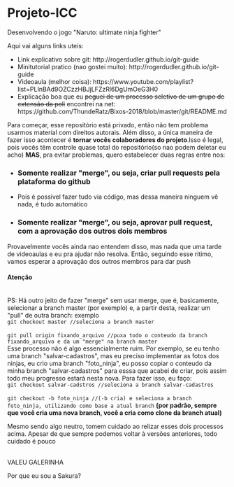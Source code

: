 # Projeto-ICC
Desenvolvendo o jogo "Naruto: ultimate ninja fighter"

Aqui vai alguns links uteis:
<ul>
  <li>Link explicativo sobre git: http://rogerdudler.github.io/git-guide</li>
  <li>Minitutorial pratico (nao gostei muito): http://rogerdudler.github.io/git-guide</li>
  <li>Videoaula (melhor coisa): https://www.youtube.com/playlist?list=PLInBAd9OZCzzHBJjLFZzRl6DgUmOeG3H0</li>
  <li>Explicação boa que eu <strike>peguei de um processo seletivo de um grupo de extensão da poli</strike> encontrei na net: https://github.com/ThundeRatz/Bixos-2018/blob/master/git/README.md
</ul>

Para começar, esse repositório está privado, então não tem problema usarmos material com direitos autorais. Além disso, a única maneira de fazer isso acontecer é <b>tornar vocês colaboradores do projeto</b>.Isso é legal, pois vocês têm controle quase total do repositório(so nao podem deletar eu acho) <b>MAS</b>, pra evitar problemas, quero estabelecer duas regras entre nos:
<ul>
  <li><h3>Somente realizar "merge", ou seja, <b>criar pull requests</b> pela plataforma do github</h3><li>Pois é possivel fazer tudo via código, mas dessa maneira ninguem vê nada, é tudo automático</li></li>
  <li><h3>Somente realizar "merge", ou seja, <b>aprovar pull request</b>, com a aprovação dos outros dois membros</h3></li>
</ul>

Provavelmente vocês ainda nao entendem disso, mas nada que uma tarde de videoaulas e eu pra ajudar não resolva. Então, seguindo esse ritimo, vamos esperar a aprovação dos outros membros para dar push

<h4> Atenção </h4><br>
PS: Há outro jeito de fazer "merge" sem usar merge, que é, basicamente, selecionar a branch master (por exemplo) e, a partir desta, realizar um "pull" de outra branch: exemplo
  <br><code>git checkout master //seleciona a branch master</code><br>
  <br><code>git pull origin fixando_arquivo //puxa todo o conteudo da branch fixando_arquivo e da um "merge" na branch master</code><br>
Esse processo não é algo essencialmente ruim. Por exemplo, se eu tenho uma branch "salvar-cadastros", mas eu preciso implementar as fotos dos ninjas, eu crio uma branch "foto_ninja", eu posso copiar o conteudo da minha branch "salvar-cadastros" para esssa que acabei de criar, pois assim todo meu progresso estará nesta nova. Para fazer isso, eu faço: 
    <br><code>git checkout salvar-cadstros //seleciona a branch salvar-cadastros</code><br>
    <br><code>git checkout -b foto_ninja //(-b cria) e seleciona a branch foto_ninja, utilizando como base a atual branch</code> <b>(por padrão, sempre que você cria uma nova branch, você a cria como clone da branch atual)</b><br>
    
Mesmo sendo algo neutro, tomem cuidado ao relizar esses dois processos acima. Apesar de que sempre podemos voltar à versões anteriores, todo cuidado é pouco
 
<br>VALEU GALERINHA
  
Por que eu sou a Sakura?
